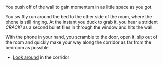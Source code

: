 You push off of the wall to gain momentum in as little space as you got. 

You swiftly run around the bed to the other side of the room, where the phone is still ringing. At the instant you duck to grab it, you hear a strident *CRACK!* as a second bullet flies in through the window and hits the wall. 

<script>
/* alert("Phone taken.") */
</script>

With the phone in your hand, you scramble to the door, open it, slip out of the room and quickly make your way along the corridor as far from the bedroom as possible.

* [Look around](CorridorAtHome.html) in the corridor
